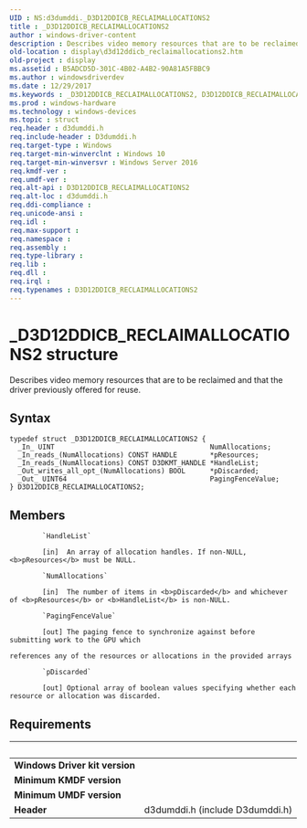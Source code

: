 ```yaml
---
UID : NS:d3dumddi._D3D12DDICB_RECLAIMALLOCATIONS2
title : _D3D12DDICB_RECLAIMALLOCATIONS2
author : windows-driver-content
description : Describes video memory resources that are to be reclaimed and that the driver previously offered for reuse.
old-location : display\d3d12ddicb_reclaimallocations2.htm
old-project : display
ms.assetid : B5ADCD5D-301C-4B02-A4B2-90A81A5FBBC9
ms.author : windowsdriverdev
ms.date : 12/29/2017
ms.keywords : _D3D12DDICB_RECLAIMALLOCATIONS2, D3D12DDICB_RECLAIMALLOCATIONS2
ms.prod : windows-hardware
ms.technology : windows-devices
ms.topic : struct
req.header : d3dumddi.h
req.include-header : D3dumddi.h
req.target-type : Windows
req.target-min-winverclnt : Windows 10
req.target-min-winversvr : Windows Server 2016
req.kmdf-ver : 
req.umdf-ver : 
req.alt-api : D3D12DDICB_RECLAIMALLOCATIONS2
req.alt-loc : d3dumddi.h
req.ddi-compliance : 
req.unicode-ansi : 
req.idl : 
req.max-support : 
req.namespace : 
req.assembly : 
req.type-library : 
req.lib : 
req.dll : 
req.irql : 
req.typenames : D3D12DDICB_RECLAIMALLOCATIONS2
---
```


# _D3D12DDICB_RECLAIMALLOCATIONS2 structure
Describes video memory resources that are to be reclaimed and that the driver  previously offered  for reuse.

## Syntax
````
typedef struct _D3D12DDICB_RECLAIMALLOCATIONS2 {
  _In_ UINT                                      NumAllocations;
  _In_reads_(NumAllocations) CONST HANDLE        *pResources;
  _In_reads_(NumAllocations) CONST D3DKMT_HANDLE *HandleList;
  _Out_writes_all_opt_(NumAllocations) BOOL      *pDiscarded;
  _Out_ UINT64                                   PagingFenceValue;
} D3D12DDICB_RECLAIMALLOCATIONS2;
````

## Members

        
            `HandleList`

            [in]  An array of allocation handles. If non-NULL, <b>pResources</b> must be NULL.
        
            `NumAllocations`

            [in]  The number of items in <b>pDiscarded</b> and whichever of <b>pResources</b> or <b>HandleList</b> is non-NULL.
        
            `PagingFenceValue`

            [out] The paging fence to synchronize against before submitting work to the GPU which
                                                                           references any of the resources or allocations in the provided arrays
        
            `pDiscarded`

            [out] Optional array of boolean values specifying whether each resource or allocation was discarded.


## Requirements
| &nbsp; | &nbsp; |
| ---- |:---- |
| **Windows Driver kit version** |  |
| **Minimum KMDF version** |  |
| **Minimum UMDF version** |  |
| **Header** | d3dumddi.h (include D3dumddi.h) |